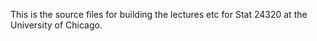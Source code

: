 This is the source files for building the lectures etc for Stat 24320 at the University of Chicago.
